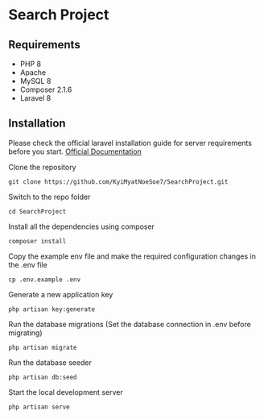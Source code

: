 # Search Project
## Requirements

- PHP 8
- Apache 
- MySQL 8
- Composer 2.1.6
- Laravel 8

## Installation

Please check the official laravel installation guide for server requirements before you start.
[Official Documentation](https://laravel.com/docs/8.x)

Clone the repository
```
git clone https://github.com/KyiMyatNoeSoe7/SearchProject.git
```
Switch to the repo folder
```
cd SearchProject
```
Install all the dependencies using composer
```
composer install
```
Copy the example env file and make the required configuration changes in the .env file
```
cp .env.example .env
```
Generate a new application key
```
php artisan key:generate
```
Run the database migrations (Set the database connection in .env before migrating)
```
php artisan migrate
```
Run the database seeder 
```
php artisan db:seed
```
Start the local development server
```
php artisan serve
```
